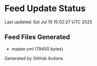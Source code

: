 # Feed Update Status
Last updated: Sat Jul 19 15:02:27 UTC 2025

## Feed Files Generated
- master.xml (79450 bytes)

Generated by GitHub Actions

